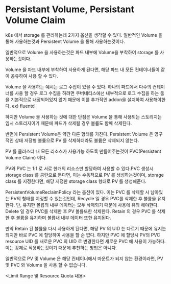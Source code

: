 # Persistant Volume, Persistant Volume Claim

k8s 에서 storage 를 관리하는데 2가지 옵션을 생각할 수 있다. 일반적인 Volume 을 통해 사용하는것과 Persistent Volume 을 통해 사용하는것이다. 

일반적으로 Volume 을 사용하는것은 파드 내부에 Volume을 부착하여 storage 를 사용하는것이다.

Volume 을 파드 내부에 부착하여 사용하게 된다면, 해당 파드 내 모든 컨테이너들이 같이 공유하여 사용 할 수 있다.

Volume 을 사용하는 예시는 로그 수집이 있을 수 있다. 하나의 파드에서 다수의 컨테이너를 사용 할 경우 로그 수집을 하려면 쿠버네티스에선 내부적으로 로그 수집을 하는 툴을 기본적으로 내장되어있지 않기 때문에 이를 추가적인 addon을 설치하여 사용해야한다. ex) fluentd

하지만 Volume 을 사용하는 것에 대한 단점은 Volume 을 통해 사용되는 스토리지는 임시 스토리지이기 때문에 파드가 삭제될 경우 볼륨도 함께 삭제된다.

반면에 Persistent Volume은 약간 다른 형태를 가진다. Persistent Volume 은 영구적인 상태 저장형 볼륨으로 PV 를 삭제하더라도 볼륨은 삭제되지 않는다. 

PV 를 클러스터 내 모든 리소스가 사용가능 하도록 만들어주는것이 PVC(Persistent Volume Claim) 이다.

PV와 PVC 는 1:1 로 서로 한개의 리소스만 할당하여 사용할 수 있다.PVC 생성시 storage class 를 공란으로 둔다면, 이는 수동적으로 PV 를 생성하는것이며, storage class 를 지정한다면, 해당 지정한 storage class 형태로 PV 를 생성해준다.

PersistentVolumeReclaimPolicy 라는 옵션이 있다. 이는 PVC 를 삭제할 시 남아있는 PV의 형태를 지정할 수 있는것인데, Recycle 일 경우 PVC를 삭제한 후 볼륨을 유지한다. 단, 유지한 볼륨의 내부 데이터는 모두 삭제되기 때문에 사용에 유의 해야한다.
Delete 일 경우 PVC를 삭제한 후 PV 볼륨또한 삭제한다. Retain 의 경우 PVC 를 삭제한 후 볼륨을 유지하며 볼륨내 내부 데이터 또한 유지된다.

만약 Retain 된 볼륨을 다시 사용하게 된다면, 해당 PV 의 UID 는 다르기 때문에 유지는 되지만 바로 PVC 에 할당하여 사용을 할 순 없다. 하지만 PVC 에 할당시 PV의 PVC resource UID 를 새로운 PVC 의 UID 로 변경한다면 새로운 PVC 에 사용이 가능하다. 이는 강제로 적용하는것이기 때문에 추천하는 방법은 아니다.

일반적으로 PV 및 Volume 은 해당 컨테이너에서 마운트가 되지 않는 환경이라면, PV 및 PVC 와 Volume 을 사용 할 수 없습니다.

<Limit Range 및 Resource Quota 내용>